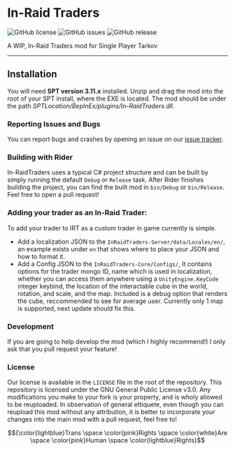 # In-Raid Traders

![GitHub license](https://img.shields.io/github/license/srwxr-xr-x/InRaidTraders.svg)
![GitHub issues](https://img.shields.io/github/issues/srwxr-xr-x/InRaidTraders.svg)
![GitHub release](https://img.shields.io/github/v/release/srwxr-xr-x/InRaidTraders/?include_prereleases)

A WIP, In-Raid Traders mod for Single Player Tarkov

---
    
## Installation
    
You will need **SPT version 3.11.x** installed. Unzip and drag the mod into the root of your SPT install, where the EXE is located.
The mod should be under the path *SPTLocation/BepInEx/plugins/In-RaidTraders.dll*.
    
### Reporting Issues and Bugs
    
You can report bugs and crashes by opening an issue on our [issue tracker](https://github.com/srwxr-xr-x/InRaidTraders/issues).
    
### Building with Rider

In-RaidTraders uses a typical C# project structure and can be built by simply running the default `Debug` or `Release` task. 
After Rider finishes building the project, you can find the built mod in `bin/Debug` or `bin/Release`. Feel free to open a pull request!

### Adding your trader as an In-Raid Trader:

To add your trader to IRT as a custom trader in game currently is simple. 
- Add a localization JSON to the `InRaidTraders-Server/data/Locales/en/`, an example exists under `en` that shows where to place your JSON and how to format it.
- Add a Config JSON to the `InRaidTraders-Core/Configs/`, It contains options for the trader mongo ID, name which is used in localization, whether you can access them anywhere using a `UnityEngine.KeyCode` integer keybind, the location of the interactable cube in the world, rotation, and scale, and the map. Included is a debug option that renders the cube, reccommended to see for average user. 
Currently only 1 map is supported, next update should fix this.

### Development

If you are going to help develop the mod (which I highly recommend!) I only ask that you pull request your feature!

### License 

Our license is available in the `LICENSE` file in the root of the repository. This repository is licensed under the GNU General Public License v3.0.
Any modifications you make to your fork is your property, and is wholy allowed to be reuploaded. In observation of general ettiquete, even though you can
reupload this mod without any attribution, it is better to incorporate your changes into the main mod with a pull request, feel free to!

$${\color{lightblue}Trans \space \color{pink}Rights \space \color{white}Are \space \color{pink}Human \space \color{lightblue}Rights}$$
